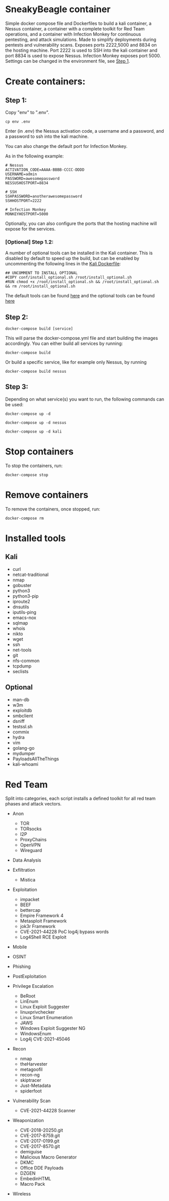 # SneakyBeagle container

Simple docker compose file and Dockerfiles to build a kali container, a Nessus container, a container with a complete toolkit for Red Team operations, and a container with Infection Monkey for continuous pentesting, and attack simulations. Made to simplify deployments during pentests and vulnerability scans. Exposes ports 2222,5000 and 8834 on the hosting machine. Port 2222 is used to SSH into the kali container and port 8834 is used to expose Nessus. Infection Monkey exposes port 5000. Settings can be changed in the environment file, see [Step 1](#step-1).

# Create containers:

## Step 1:

Copy "env" to ".env".

```
cp env .env
```

Enter (in .env) the Nessus activation code, a username and a password, and a password to ssh into the kali machine.

You can also change the default port for Infection Monkey.

As in the following example:

```
# Nessus
ACTIVATION_CODE=AAAA-BBBB-CCCC-DDDD
USERNAME=admin
PASSWORD=awesomepassword
NESSUSHOSTPORT=8834

# SSH
SSHPASSWORD=anotherawesomepassword
SSHHOSTPORT=2222

# Infection Monkey
MONKEYHOSTPORT=5000
```

Optionally, you can also configure the ports that the hosting machine will expose for the services.

### [Optional] Step 1.2:

A number of optional tools can be installed in the Kali container. This is disabled by default to speed up the build, but can be enabled by uncommenting the following lines in the [Kali Dockerfile](kali/Dockerfile):

```
## UNCOMMENT TO INSTALL OPTIONAL
#COPY conf/install_optional.sh /root/install_optional.sh
#RUN chmod +x /root/install_optional.sh && /root/install_optional.sh && rm /root/install_optional.sh
```

The default tools can be found [here](#kali) and the optional tools can be found [here](#optional)

## Step 2:

```
docker-compose build [service]
```

This will parse the docker-compose.yml file and start building the images accordingly. You can either build all services by running:

```
docker-compose build
```

Or build a specific service, like for example only Nessus, by running

```
docker-compose build nessus
```

## Step 3:

Depending on what service(s) you want to run, the following commands can be used:

```
docker-compose up -d
```

```
docker-compose up -d nessus
```

```
docker-compose up -d kali
```

# Stop containers

To stop the containers, run:

```
docker-compose stop
```

# Remove containers

To remove the containers, once stopped, run:

```
docker-compose rm
```

# Installed tools

## Kali

- curl
- netcat-traditional
- nmap
- gobuster
- python3
- python3-pip
- iproute2
- dnsutils
- iputils-ping
- emacs-nox
- sqlmap
- whois
- nikto
- wget
- ssh
- net-tools
- git
- nfs-common
- tcpdump
- seclists

## Optional

- man-db
- w3m
- exploitdb
- smbclient
- dsniff
- testssl.sh
- commix
- hydra
- vim
- golang-go
- mydumper
- PayloadsAllTheThings
- kali-whoami

# Red Team

Split into categories, each script installs a defined toolkit for all red team phases and attack vectors.

* Anon

  * TOR
  * TORsocks
  * I2P
  * ProxyChains
  * OpenVPN
  * Wireguard
* Data Analysis
* Exfiltration

  * Mistica
* Exploitation

  * impacket
  * BEEF
  * bettercap
  * Empire Framework 4
  * Metasploit Framework
  * jok3r Framework
  * CVE-2021-44228 PoC log4j bypass words
  * Log4Shell RCE Exploit
* Mobile
* OSINT
* Phishing
* PostExploitation
* Privilege Escalation

  * BeRoot
  * LinEnum
  * Linux Exploit Suggester
  * linuxprivchecker
  * Linux Smart Enumeration
  * JAWS
  * Windows Exploit Suggester NG
  * WindowsEnum
  * Log4j CVE-2021-45046
* Recon

  * nmap
  * theHarvester
  * metagoofil
  * recon-ng
  * skiptracer
  * Just-Metadata
  * spiderfoot
* Vulnerability Scan

  * CVE-2021-44228 Scanner
* Weaponization

  * CVE-2018-20250.git
  * CVE-2017-8759.git
  * CVE-2017-0199.git
  * CVE-2017-8570.git
  * demiguise
  * Malicious Macro Generator
  * DKMC
  * Office DDE Payloads
  * DZGEN
  * EmbedinHTML
  * Macro Pack
* Wireless
